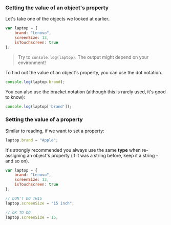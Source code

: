 ### Getting the value of an object's property

Let's take one of the objects we looked at earlier..

```js
var laptop = {
    brand: "Lenovo",
    screenSize: 13,
    isTouchscreen: true
};
```

> Try to `console.log(laptop)`. The output might depend on your environment!

To find out the value of an object's property, you can use the dot notation..

```js
console.log(laptop.brand);
```

You can also use the bracket notation (although this is rarely used, it's good to know):

```js
console.log(laptop['brand']);
```

### Setting the value of a property

Similar to reading, if we want to set a property:

```js
laptop.brand = "Apple";
```

It's strongly recommended you always use the same **type** when re-assigning an object's property (if it was a string before, keep it a string - and so on).

```js
var laptop = {
    brand: "Lenovo",
    screenSize: 13,
    isTouchscreen: true
};

// DON'T DO THIS
laptop.screenSize = "15 inch";

// OK TO DO
laptop.screenSize = 15;
```



